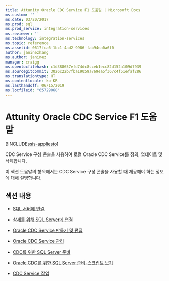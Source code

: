 ```yaml
---
title: Attunity Oracle CDC Service F1 도움말 | Microsoft Docs
ms.custom: ''
ms.date: 03/20/2017
ms.prod: sql
ms.prod_service: integration-services
ms.reviewer: ''
ms.technology: integration-services
ms.topic: reference
ms.assetid: 0617fca6-1bc1-4ad2-9986-fab94ea0a6f0
author: janinezhang
ms.author: janinez
manager: craigg
ms.openlocfilehash: c1d388657efd74dc8cceb1ecc82d152a109d7939
ms.sourcegitcommit: 3026c22b7fba19059a769ea5f367c4f51efaf286
ms.translationtype: HT
ms.contentlocale: ko-KR
ms.lasthandoff: 06/15/2019
ms.locfileid: "65729068"
---
```

# <a name="change-data-capture-service-for-oracle-by-attunity-f1-help"></a>Attunity Oracle CDC Service F1 도움말

[!INCLUDE[ssis-appliesto](../../includes/ssis-appliesto-ssvrpluslinux-asdb-asdw-xxx.md)]


  CDC Service 구성 콘솔을 사용하여 로컬 Oracle CDC Service를 정의, 업데이트 및 삭제합니다.  
  
 이 섹션 도움말의 항목에서는 CDC Service 구성 콘솔을 사용할 때 제공해야 하는 정보에 대해 설명합니다.  
  
## <a name="in-this-section"></a>섹션 내용  
  
-   [SQL 서버에 연결](../../integration-services/change-data-capture/connection-to-sql-server.md)  
  
-   [삭제를 위해 SQL Server에 연결](../../integration-services/change-data-capture/connection-to-sql-server-for-delete.md)  
  
-   [Oracle CDC Service 만들기 및 편집](../../integration-services/change-data-capture/create-and-edit-an-oracle-cdc-service.md)  
  
-   [Oracle CDC Service 관리](../../integration-services/change-data-capture/manage-an-oracle-cdc-service.md)  
  
-   [CDC를 위한 SQL Server 준비](../../integration-services/change-data-capture/prepare-sql-server-for-cdc.md)  
  
-   [Oracle CDC를 위한 SQL Server 준비-스크립트 보기](../../integration-services/change-data-capture/prepare-sql-server-for-oracle-cdc-view-script.md)  
  
-   [CDC Service 작업](../../integration-services/change-data-capture/work-with-cdc-services.md)  
  
  
